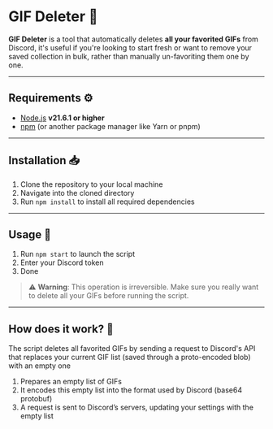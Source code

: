 # GIF Deleter 🎉

**GIF Deleter** is a tool that automatically deletes **all your favorited GIFs** from Discord, it's useful if you're looking to start fresh or want to remove your saved collection in bulk, rather than manually un-favoriting them one by one.

---

## Requirements ⚙️

- [Node.js](https://nodejs.org/en/) **v21.6.1 or higher**
- [npm](https://docs.npmjs.com/downloading-and-installing-node-js-and-npm) (or another package manager like Yarn or pnpm)

---

## Installation 📥

1. Clone the repository to your local machine
2. Navigate into the cloned directory
3. Run `npm install` to install all required dependencies

---

## Usage 🚀

1. Run `npm start` to launch the script
2. Enter your Discord token
3. Done

> ⚠️ **Warning**: This operation is irreversible. Make sure you really want to delete all your GIFs before running the script.

---

## How does it work? 🤔

The script deletes all favorited GIFs by sending a request to Discord's API that replaces your current GIF list (saved through a proto-encoded blob) with an empty one

1. Prepares an empty list of GIFs
2. It encodes this empty list into the format used by Discord (base64 protobuf)
3. A request is sent to Discord’s servers, updating your settings with the empty list
